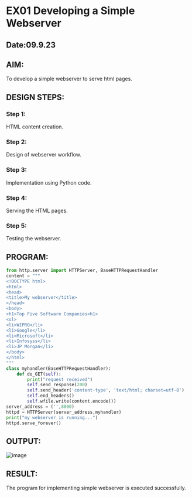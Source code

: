 # EX01 Developing a Simple Webserver
## Date:09.9.23
## AIM:
To develop a simple webserver to serve html pages.

## DESIGN STEPS:
### Step 1: 
HTML content creation.

### Step 2:
Design of webserver workflow.

### Step 3:
Implementation using Python code.

### Step 4:
Serving the HTML pages.

### Step 5:
Testing the webserver.

## PROGRAM:
```py
from http.server import HTTPServer, BaseHTTPRequestHandler
content = """
<!DOCTYPE html>
<html>
<head>
<title>My webserver</title>
</head>
<body>
<h1>Top Five Software Companies<h1>
<ul>
<li>WIPRO</li>
<li>Google</li>
<li>Microsoft</li>
<li>Infosyss</li>
<li>JP Morgan</li>
</body>
</html>
"""
class myhandler(BaseHTTPRequestHandler):
    def do_GET(self):
        print("request received")
        self.send_response(200)
        self.send_header('content-type', 'text/html; charset=utf-8')
        self.end_headers()
        self.wfile.write(content.encode())
server_address = ('',8000)
httpd = HTTPServer(server_address,myhandler)
print("my webserver is running...")
httpd.serve_forever()
```

## OUTPUT:
![image](https://github.com/kaushik2022/simplewebserver/assets/129837020/ad13febb-bce3-4ae5-b2bc-c2c0656d6252)

## RESULT:
The program for implementing simple webserver is executed successfully.
